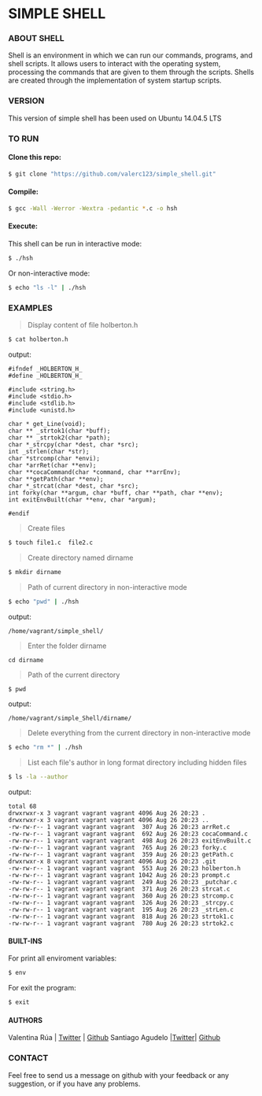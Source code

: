 # SIMPLE SHELL

### ABOUT SHELL

Shell is an environment in which we can run our commands, programs, and shell scripts. 
It allows users to interact with the operating system, processing the commands that are given to them through the scripts. Shells are created through the implementation of system startup scripts.

### VERSION
This version of simple shell has been used on Ubuntu 14.04.5 LTS

### TO RUN
 #### Clone this repo:
```sh
$ git clone "https://github.com/valerc123/simple_shell.git"
```
#### Compile:
```sh
$ gcc -Wall -Werror -Wextra -pedantic *.c -o hsh
```
#### Execute:
This shell can be run in interactive mode:
```sh
$ ./hsh
```
Or non-interactive mode: 
```sh
$ echo "ls -l" | ./hsh
```
### EXAMPLES
>Display content of file holberton.h 
```sh
$ cat holberton.h
```
output:
```
#ifndef _HOLBERTON_H_
#define _HOLBERTON_H_

#include <string.h>
#include <stdio.h>
#include <stdlib.h>
#include <unistd.h>

char * get_Line(void);
char ** _strtok1(char *buff);
char ** _strtok2(char *path);
char *_strcpy(char *dest, char *src);
int _strlen(char *str);
char *strcomp(char *envi);
char *arrRet(char **env);
char **cocaCommand(char *command, char **arrEnv);
char **getPath(char **env);
char *_strcat(char *dest, char *src);
int forky(char **argum, char *buff, char **path, char **env);
int exitEnvBuilt(char **env, char *argum);

#endif
```
>Create files
```sh
$ touch file1.c  file2.c
```
>Create directory named dirname
```sh
$ mkdir dirname 
```
>Path of current directory in non-interactive mode
```sh
$ echo "pwd" | ./hsh
```
output:
```
/home/vagrant/simple_shell/
```
>Enter the folder dirname
```
cd dirname
```
>Path of the current directory
```sh
$ pwd
```
output:
```
/home/vagrant/simple_Shell/dirname/
```
>Delete everything from the current directory in non-interactive mode
```sh
$ echo "rm *" | ./hsh
```
>List each file's author in long format directory  including hidden files
```sh
$ ls -la --author
```

output:

```
total 68
drwxrwxr-x 3 vagrant vagrant vagrant 4096 Aug 26 20:23 .
drwxrwxr-x 3 vagrant vagrant vagrant 4096 Aug 26 20:23 ..
-rw-rw-r-- 1 vagrant vagrant vagrant  307 Aug 26 20:23 arrRet.c
-rw-rw-r-- 1 vagrant vagrant vagrant  692 Aug 26 20:23 cocaCommand.c
-rw-rw-r-- 1 vagrant vagrant vagrant  498 Aug 26 20:23 exitEnvBuilt.c
-rw-rw-r-- 1 vagrant vagrant vagrant  765 Aug 26 20:23 forky.c
-rw-rw-r-- 1 vagrant vagrant vagrant  359 Aug 26 20:23 getPath.c
drwxrwxr-x 8 vagrant vagrant vagrant 4096 Aug 26 20:23 .git
-rw-rw-r-- 1 vagrant vagrant vagrant  553 Aug 26 20:23 holberton.h
-rw-rw-r-- 1 vagrant vagrant vagrant 1042 Aug 26 20:23 prompt.c
-rw-rw-r-- 1 vagrant vagrant vagrant  249 Aug 26 20:23 _putchar.c
-rw-rw-r-- 1 vagrant vagrant vagrant  371 Aug 26 20:23 strcat.c
-rw-rw-r-- 1 vagrant vagrant vagrant  360 Aug 26 20:23 strcomp.c
-rw-rw-r-- 1 vagrant vagrant vagrant  326 Aug 26 20:23 _strcpy.c
-rw-rw-r-- 1 vagrant vagrant vagrant  195 Aug 26 20:23 _strLen.c
-rw-rw-r-- 1 vagrant vagrant vagrant  818 Aug 26 20:23 strtok1.c
-rw-rw-r-- 1 vagrant vagrant vagrant  780 Aug 26 20:23 strtok2.c
```

#### BUILT-INS
For print all enviroment variables:
```sh
$ env
```
For exit the program:
```sh
$ exit 
```

#### AUTHORS
Valentina Rúa | [Twitter](https://twitter.com/329Valentina) | [Github](https://github.com/valerc123) 
Santiago Agudelo |[Twitter](https://twitter.com/sagudecod97)| [Github](https://github.com/sagudecod97) 

### CONTACT
Feel free to send us a message on github with your feedback or any suggestion, or if you have any problems.
